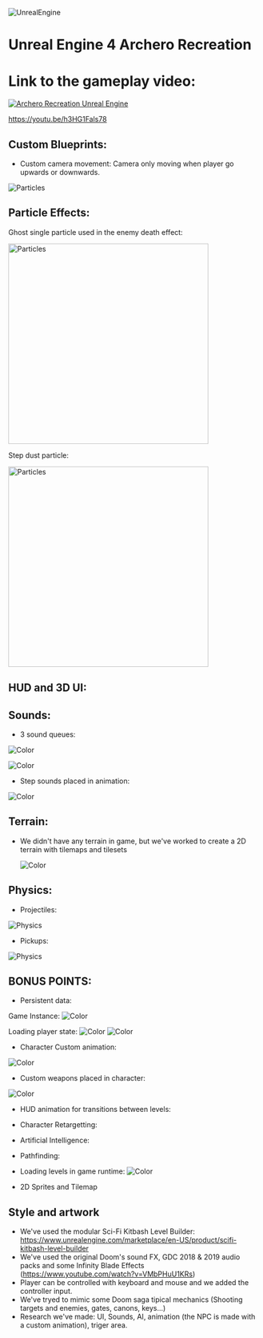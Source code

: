 ![UnrealEngine](https://img.shields.io/badge/Unreal%20Engine-Learning-red)
# Unreal Engine 4 Archero Recreation
# Link to the gameplay video: 


[![Archero Recreation Unreal Engine](https://img.youtube.com/vi/h3HG1Fals78/0.jpg)](https://youtu.be/h3HG1Fals78)

https://youtu.be/h3HG1Fals78

## Custom Blueprints:
- Custom camera movement: Camera only moving when player go upwards or downwards.

<img src="https://github.com/incodemon/Archero-recreation-in-UnrealEngine/blob/master/data/CustomCameraMovement.JPG" title="Particles">


## Particle Effects:
 Ghost single particle used in the enemy death effect:
 

<img src="https://github.com/incodemon/Archero-recreation-in-UnrealEngine/blob/master/data/Particle1.JPG" width="400" title="Particles">

 
 Step dust particle:
 

 <img src="https://github.com/incodemon/Archero-recreation-in-UnrealEngine/blob/master/data/Particle2.JPG" width="400" title="Particles">
  
## HUD and 3D UI:

## Sounds:
 
 - 3 sound queues:
 
 ![Color](https://github.com/incodemon/Archero-recreation-in-UnrealEngine/blob/master/data/Sounds1.JPG)
 
 ![Color](https://github.com/incodemon/Archero-recreation-in-UnrealEngine/blob/master/data/Sounds2.JPG)
 
 - Step sounds placed in animation:
 
  ![Color](https://github.com/incodemon/Archero-recreation-in-UnrealEngine/blob/master/data/SoundsSteps.JPG)
 
  ## Terrain:
  - We didn't have any terrain in game, but we've worked to create a 2D terrain with tilemaps and tilesets
  
    ![Color](https://github.com/incodemon/Archero-recreation-in-UnrealEngine/blob/master/data/TileMap2.JPG)

  
  
  
  ## Physics:
  - Projectiles:
  
  ![Physics]( https://github.com/incodemon/Archero-recreation-in-UnrealEngine/blob/master/data/Projectiles.gif)
 
  - Pickups:

![Physics](https://github.com/incodemon/Archero-recreation-in-UnrealEngine/blob/master/data/Physics.gif)
 
 ## BONUS POINTS:
  - Persistent data:
  
Game Instance:
    ![Color](https://github.com/incodemon/Archero-recreation-in-UnrealEngine/blob/master/data/PersistentData_GI.JPG)

Loading player state:
    ![Color](https://github.com/incodemon/Archero-recreation-in-UnrealEngine/blob/master/data/PersistentData_LoadPlayerState.JPG)
    ![Color](https://github.com/incodemon/Archero-recreation-in-UnrealEngine/blob/master/data/PersistentData_LoadPlayerState_Init.JPG)

  
  
  - Character Custom animation:
  
   ![Color](https://github.com/incodemon/Archero-recreation-in-UnrealEngine/blob/master/data/CharacterAnimation.JPG)
  - Custom weapons placed in character:
  
   ![Color](https://github.com/incodemon/Archero-recreation-in-UnrealEngine/blob/master/data/CharacterWeapon.JPG)
   
  - HUD animation for transitions between levels:
  
  - Character Retargetting:
  
  - Artificial Intelligence:
  
  - Pathfinding:
  
  - Loading levels in game runtime:
     ![Color](https://github.com/incodemon/Archero-recreation-in-UnrealEngine/blob/master/data/LoadLevelBP.JPG)

  
  - 2D Sprites and Tilemap
  
## Style and artwork
  - We've used the modular Sci-Fi Kitbash Level Builder: https://www.unrealengine.com/marketplace/en-US/product/scifi-kitbash-level-builder
  - We've used the original Doom's sound FX, GDC 2018 & 2019 audio packs and some Infinity Blade Effects (https://www.youtube.com/watch?v=VMbPHuU1KRs)
  - Player can be controlled with keyboard and mouse and we added the controller input.
  - We've tryed to mimic some Doom saga tipical mechanics (Shooting targets and enemies, gates, canons, keys...)
  - Research we've made: UI, Sounds, AI, animation (the NPC is made with a custom animation), triger area.
